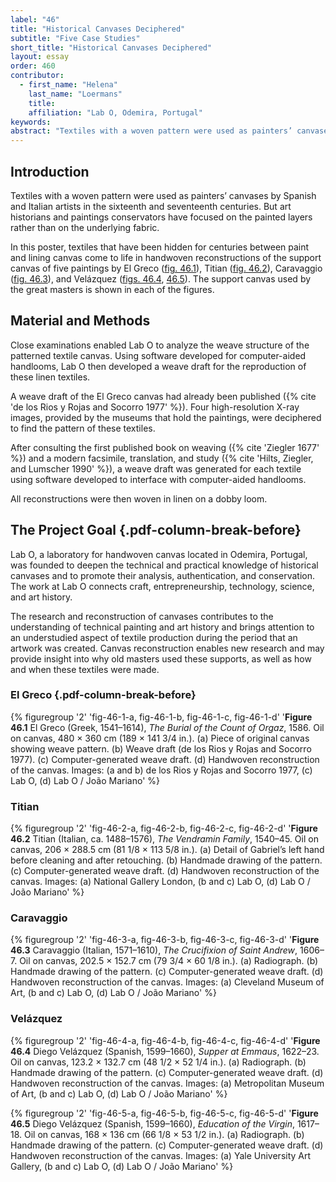 ```yaml
---
label: "46"
title: "Historical Canvases Deciphered"
subtitle: "Five Case Studies"
short_title: "Historical Canvases Deciphered"
layout: essay
order: 460
contributor:
  - first_name: "Helena"
    last_name: "Loermans"
    title:
    affiliation: "Lab O, Odemira, Portugal"
keywords:
abstract: "Textiles with a woven pattern were used as painters’ canvases by Spanish and Italian artists in the sixteenth and seventeenth centuries. In this poster, textiles that have been hidden for centuries between paint and lining canvas come to life in handwoven reconstructions. The research and reconstruction of canvases contributes to the understanding of technical painting and art history and brings attention to an understudied aspect of textile production during the period that an artwork was created. Canvas reconstruction enables new research and may provide insight into why old masters used these supports, as well as how and when these textiles were made."
---
```


## Introduction

Textiles with a woven pattern were used as painters’ canvases by Spanish and Italian artists in the sixteenth and seventeenth centuries. But art historians and paintings conservators have focused on the painted layers rather than on the underlying fabric.

In this poster, textiles that have been hidden for centuries between paint and lining canvas come to life in handwoven reconstructions of the support canvas of five paintings by El Greco ([fig. 46.1](#fig-46-1-a)), Titian ([fig. 46.2](#fig-46-2-a)), Caravaggio ([fig. 46.3](#fig-46-3-a)), and Velázquez ([figs. 46.4](#fig-46-4-a), [46.5](#fig-46-5-a)). The support canvas used by the great masters is shown in each of the figures.

## Material and Methods

Close examinations enabled Lab O to analyze the weave structure of the patterned textile canvas. Using software developed for computer-aided handlooms, Lab O then developed a weave draft for the reproduction of these linen textiles.

A weave draft of the El Greco canvas had already been published ({% cite 'de los Rios y Rojas and Socorro 1977' %}). Four high-resolution X-ray images, provided by the museums that hold the paintings, were deciphered to find the pattern of these textiles.

After consulting the first published book on weaving ({% cite 'Ziegler 1677' %}) and a modern facsimile, translation, and study ({% cite 'Hilts, Ziegler, and Lumscher 1990' %}), a weave draft was generated for each textile using software developed to interface with computer-aided handlooms.

All reconstructions were then woven in linen on a dobby loom.

## The Project Goal {.pdf-column-break-before}

Lab O, a laboratory for handwoven canvas located in Odemira, Portugal, was founded to deepen the technical and practical knowledge of historical canvases and to promote their analysis, authentication, and conservation. The work at Lab O connects craft, entrepreneurship, technology, science, and art history.

The research and reconstruction of canvases contributes to the understanding of technical painting and art history and brings attention to an understudied aspect of textile production during the period that an artwork was created. Canvas reconstruction enables new research and may provide insight into why old masters used these supports, as well as how and when these textiles were made.

### El Greco {.pdf-column-break-before}

{% figuregroup '2' 'fig-46-1-a, fig-46-1-b, fig-46-1-c, fig-46-1-d' '**Figure 46.1** El Greco (Greek, 1541–1614), *The Burial of the Count of Orgaz*, 1586. Oil on canvas, 480 × 360 cm (189 × 141 3/4 in.). (a) Piece of original canvas showing weave pattern. (b) Weave draft (de los Rios y Rojas and Socorro 1977). &#40;c) Computer-generated weave draft. (d) Handwoven reconstruction of the canvas. Images: (a and b) de los Rios y Rojas and Socorro 1977, &#40;c) Lab O, (d) Lab O / João Mariano' %}

### Titian

{% figuregroup '2' 'fig-46-2-a, fig-46-2-b, fig-46-2-c, fig-46-2-d' '**Figure 46.2** Titian (Italian, ca. 1488–1576), *The Vendramin Family*, 1540–45. Oil on canvas, 206 × 288.5 cm (81 1/8 × 113 5/8 in.). (a) Detail of Gabriel’s left hand before cleaning and after retouching. (b) Handmade drawing of the pattern. &#40;c) Computer-generated weave draft. (d) Handwoven reconstruction of the canvas. Images: (a) National Gallery London, (b and c) Lab O, (d) Lab O / João Mariano' %}

### Caravaggio

{% figuregroup '2' 'fig-46-3-a, fig-46-3-b, fig-46-3-c, fig-46-3-d' '**Figure 46.3** Caravaggio (Italian, 1571–1610), *The Crucifixion of Saint Andrew*, 1606–7. Oil on canvas, 202.5 × 152.7 cm (79 3/4 × 60 1/8 in.). (a) Radiograph. (b) Handmade drawing of the pattern. &#40;c) Computer-generated weave draft. (d) Handwoven reconstruction of the canvas. Images: (a) Cleveland Museum of Art, (b and c) Lab O, (d) Lab O / João Mariano' %}

### Velázquez

{% figuregroup '2' 'fig-46-4-a, fig-46-4-b, fig-46-4-c, fig-46-4-d' '**Figure 46.4** Diego Velázquez (Spanish, 1599–1660), *Supper at Emmaus*, 1622–23. Oil on canvas, 123.2 × 132.7 cm (48 1/2 × 52 1/4 in.). (a) Radiograph. (b) Handmade drawing of the pattern. &#40;c) Computer-generated weave draft. (d) Handwoven reconstruction of the canvas. Images: (a) Metropolitan Museum of Art, (b and c) Lab O, (d) Lab O / João Mariano' %}

{% figuregroup '2' 'fig-46-5-a, fig-46-5-b, fig-46-5-c, fig-46-5-d' '**Figure 46.5** Diego Velázquez (Spanish, 1599–1660), *Education of the Virgin*, 1617–18. Oil on canvas, 168 × 136 cm (66 1/8 × 53 1/2 in.). (a) Radiograph. (b) Handmade drawing of the pattern. &#40;c) Computer-generated weave draft. (d) Handwoven reconstruction of the canvas. Images: (a) Yale University Art Gallery, (b and c) Lab O, (d) Lab O / João Mariano' %}